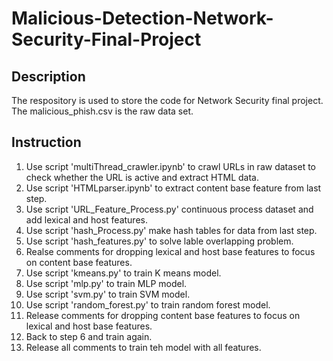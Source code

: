 # Malicious-Detection-Network-Security-Final-Project
## Description
The respository is used to store the code for Network Security final project. The malicious_phish.csv is the raw data set.
## Instruction
1. Use script 'multiThread_crawler.ipynb' to crawl URLs in raw dataset to check whether the URL is active and extract HTML data.
2. Use script 'HTMLparser.ipynb' to extract content base feature from last step.
3. Use script 'URL_Feature_Process.py' continuous process dataset and add lexical and host features.
4. Use script 'hash_Process.py' make hash tables for data from last step.
5. Use script 'hash_features.py' to solve lable overlapping problem.
6. Realse comments for dropping lexical and host base features to focus on content base features.
7. Use script 'kmeans.py' to train K means model.
8. Use script 'mlp.py' to train MLP model.
9. Use script 'svm.py' to train SVM model.
10. Use script 'random_forest.py' to train random forest model.
11. Release comments for dropping content base features to focus on lexical and host base features. 
12. Back to step 6 and train again.
13. Release all comments to train teh model with all features.

